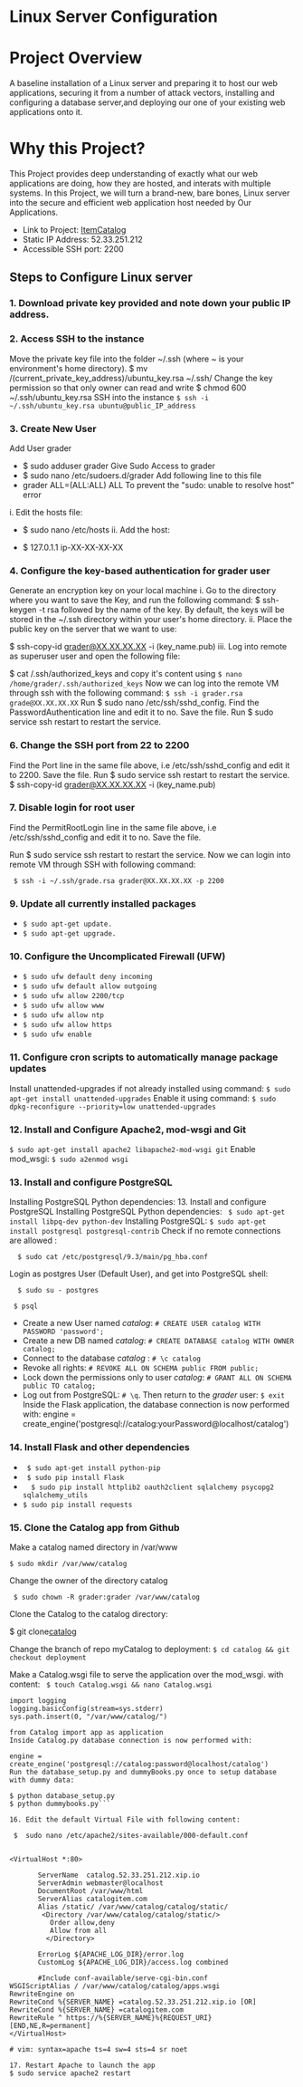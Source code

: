 # Linux Server Configuration

# Project Overview
A baseline installation of a Linux server and preparing it to host our web applications, securing it from a number of 
attack vectors, installing and configuring a database server,and deploying our one of your existing web applications onto it.

# Why this Project?
This Project provides deep understanding of exactly what our web applications are doing, how they are hosted, and interats with multiple systems. In this Project, we will turn a brand-new, bare bones, Linux server into the secure and efficient web application host needed by Our Applications.

- Link to Project: [ItemCatalog](https://catalog.52.33.251.212.xip.io/catalog/showcatalog)
- Static IP Address: 52.33.251.212
- Accessible SSH port: 2200

## Steps to Configure Linux server

### 1. Download private key provided and note down your public IP address.
 
### 2. Access SSH to the instance
 
 Move the private key file into the folder ~/.ssh (where ~ is your environment's home directory).
  $ mv /(current_private_key_address)/ubuntu_key.rsa ~/.ssh/
Change the key permission so that only owner can read and write
  $ chmod 600 ~/.ssh/ubuntu_key.rsa
SSH into the instance
  ```$ ssh -i ~/.ssh/ubuntu_key.rsa ubuntu@public_IP_address```
  
 ### 3. Create New User
  
  Add User grader
  - $ sudo adduser grader
Give Sudo Access to grader
  - $ sudo nano /etc/sudoers.d/grader
Add following line to this file
 - grader ALL=(ALL:ALL) ALL
To prevent the "sudo: unable to resolve host" error

i. Edit the hosts file:
- $ sudo nano /etc/hosts
ii. Add the host:

- $ 127.0.1.1 ip-XX-XX-XX-XX

### 4. Configure the key-based authentication for grader user

Generate an encryption key on your local machine
i. Go to the directory where you want to save the Key, and run the following command:
$ ssh-keygen -t rsa
followed by the name of the key. By default, the keys will be stored in the ~/.ssh directory within your user's 
  home directory.
  ii. Place the public key on the server that we want to use:
  
   $ ssh-copy-id grader@XX.XX.XX.XX -i (key_name.pub)
iii. Log into remote as superuser user and open the following file:

 $ cat /.ssh/authorized_keys
  and copy it's content using ```$ nano /home/grader/.ssh/authorized_keys```
Now we can log into the remote VM through ssh with the following command:
``` $ ssh -i grader.rsa grade@XX.XX.XX.XX ```
Run $ sudo nano /etc/ssh/sshd_config.
Find the PasswordAuthentication line and edit it to no.
Save the file.
Run $ sudo service ssh restart to restart the service.

### 6. Change the SSH port from 22 to 2200
Find the Port line in the same file above, i.e /etc/ssh/sshd_config and edit it to 2200.
Save the file.
Run $ sudo service ssh restart to restart the service.
   $ ssh-copy-id grader@XX.XX.XX.XX -i (key_name.pub)
   
###  7. Disable login for root user
Find the PermitRootLogin line in the same file above, i.e /etc/ssh/sshd_config and edit it to no.
Save the file.

Run $ sudo service ssh restart to restart the service.
Now we can login into remote VM through SSH with following command:

``` $ ssh -i ~/.ssh/grade.rsa grader@XX.XX.XX.XX -p 2200```

### 9. Update all currently installed packages
- ```$ sudo apt-get update.```
- ```$ sudo apt-get upgrade.```

### 10. Configure the Uncomplicated Firewall (UFW)
- ```$ sudo ufw default deny incoming```
- ```$ sudo ufw default allow outgoing```
- ```$ sudo ufw allow 2200/tcp```
- ```$ sudo ufw allow www```
- ```$ sudo ufw allow ntp```
- ```$ sudo ufw allow https```
- ```$ sudo ufw enable```

### 11. Configure cron scripts to automatically manage package updates

Install unattended-upgrades if not already installed using command:
 ```$ sudo apt-get install unattended-upgrades```
Enable it using command:
 ```$ sudo dpkg-reconfigure --priority=low unattended-upgrades```
 
### 12. Install and Configure Apache2, mod-wsgi and Git
 ```$ sudo apt-get install apache2 libapache2-mod-wsgi git```
Enable mod_wsgi:
 ```$ sudo a2enmod wsgi```
 
### 13. Install and configure PostgreSQL

 Installing PostgreSQL Python dependencies:
 13. Install and configure PostgreSQL
Installing PostgreSQL Python dependencies:
``` $ sudo apt-get install libpq-dev python-dev```
Installing PostgreSQL:
  ```$ sudo apt-get install postgresql postgresql-contrib```
Check if no remote connections are allowed :

```  $ sudo cat /etc/postgresql/9.3/main/pg_hba.conf```

Login as postgres User (Default User), and get into PostgreSQL shell:

```  $ sudo su - postgres```

``` $ psql```
 * Create a new User named *catalog*:  `# CREATE USER catalog WITH PASSWORD 'password';`
 * Create a new DB named *catalog*: `# CREATE DATABASE catalog WITH OWNER catalog;`
 * Connect to the database *catalog* : `# \c catalog`
 * Revoke all rights: `# REVOKE ALL ON SCHEMA public FROM public;`
 * Lock down the permissions only to user *catalog*: `# GRANT ALL ON SCHEMA public TO catalog;`
 * Log out from PostgreSQL: `# \q`. Then return to the *grader* user: `$ exit`
 Inside the Flask application, the database connection is now performed with:
 engine = create_engine('postgresql://catalog:yourPassword@localhost/catalog')
 
 ### 14. Install Flask and other dependencies
  - ``` $ sudo apt-get install python-pip```
  - ``` $ sudo pip install Flask```
  -  ```  $ sudo pip install httplib2 oauth2client sqlalchemy psycopg2 sqlalchemy_utils```
  -  ```$ sudo pip install requests```
  
###  15. Clone the Catalog app from Github
Make a catalog named directory in /var/www

  ```$ sudo mkdir /var/www/catalog```
  
Change the owner of the directory catalog

``` $ sudo chown -R grader:grader /var/www/catalog```

Clone the Catalog to the catalog directory:

 $ git clone[catalog](https://github.com/marcioinfo/catalog)

Change the branch of repo myCatalog to deployment:
 ```$ cd catalog && git checkout deployment```
 
 Make a Catalog.wsgi file to serve the application over the mod_wsgi. with content:
 ``` $ touch Catalog.wsgi && nano Catalog.wsgi``` 
 
 ```import sys
import logging
logging.basicConfig(stream=sys.stderr)
sys.path.insert(0, "/var/www/catalog/")

from Catalog import app as application
Inside Catalog.py database connection is now performed with:

engine = create_engine('postgresql://catalog:password@localhost/catalog')
Run the database_setup.py and dummyBooks.py once to setup database with dummy data:

 $ python database_setup.py
 $ python dummybooks.py```

 16. Edit the default Virtual File with following content:

  $  sudo nano /etc/apache2/sites-available/000-default.conf
  

<VirtualHost *:80>

        ServerName  catalog.52.33.251.212.xip.io
        ServerAdmin webmaster@localhost
        DocumentRoot /var/www/html
        ServerAlias catalogitem.com
        Alias /static/ /var/www/catalog/catalog/static/
         <Directory /var/www/catalog/catalog/static/>
           Order allow,deny
           Allow from all
          </Directory>

        ErrorLog ${APACHE_LOG_DIR}/error.log
        CustomLog ${APACHE_LOG_DIR}/access.log combined

        #Include conf-available/serve-cgi-bin.conf
WSGIScriptAlias / /var/www/catalog/catalog/apps.wsgi
RewriteEngine on
RewriteCond %{SERVER_NAME} =catalog.52.33.251.212.xip.io [OR]
RewriteCond %{SERVER_NAME} =catalogitem.com
RewriteRule ^ https://%{SERVER_NAME}%{REQUEST_URI} [END,NE,R=permanent]
</VirtualHost>

# vim: syntax=apache ts=4 sw=4 sts=4 sr noet

17. Restart Apache to launch the app
 $ sudo service apache2 restart
  
  



